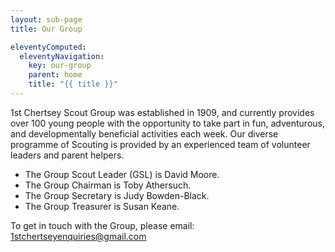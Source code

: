 ```yaml
---
layout: sub-page
title: Our Group

eleventyComputed:
  eleventyNavigation:
    key: our-group
    parent: home
    title: "{{ title }}"
---
```


1st Chertsey Scout Group was established in 1909, and currently provides over 100 young people with the opportunity to take part in fun, adventurous, and developmentally beneficial activities each week. Our diverse programme of Scouting is provided by an experienced team of volunteer leaders and parent helpers.

- The Group Scout Leader (GSL) is David Moore.
- The Group Chairman is Toby Athersuch.
- The Group Secretary is Judy Bowden-Black.
- The Group Treasurer is Susan Keane.

To get in touch with the Group, please email: 1stchertseyenquiries@gmail.com
